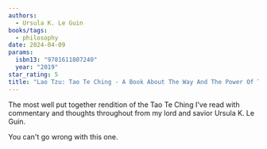 ```yaml
---
authors:
  - Ursula K. Le Guin
books/tags:
  - philosophy
date: 2024-04-09
params:
  isbn13: "9781611807240"
  year: "2019"
star_rating: 5
title: "Lao Tzu: Tao Te Ching - A Book About The Way And The Power Of The Way"
---
```


The most well put together rendition of the Tao Te Ching I've read with commentary and thoughts throughout from my lord and savior Ursula K. Le Guin.

You can't go wrong with this one.

<!--more-->
